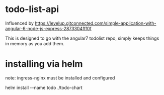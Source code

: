 # todo-list-api

Influenced by https://levelup.gitconnected.com/simple-application-with-angular-6-node-js-express-2873304fff0f

This is designed to go with the angular7 todolist repo, simply keeps things in memory as you add them.

# installing via helm
note: ingress-nginx must be installed and configured

helm install --name todo ./todo-chart
